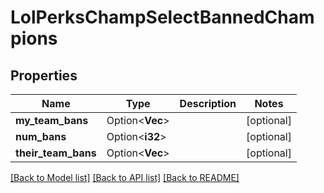 # LolPerksChampSelectBannedChampions

## Properties

Name | Type | Description | Notes
------------ | ------------- | ------------- | -------------
**my_team_bans** | Option<**Vec<i32>**> |  | [optional]
**num_bans** | Option<**i32**> |  | [optional]
**their_team_bans** | Option<**Vec<i32>**> |  | [optional]

[[Back to Model list]](../README.md#documentation-for-models) [[Back to API list]](../README.md#documentation-for-api-endpoints) [[Back to README]](../README.md)


